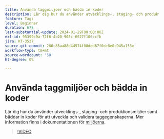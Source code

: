 ```yaml
---
title: Använda taggmiljöer och bädda in koder
description: Lär dig hur du använder utvecklings-, staging- och produktionsmiljöer samt bäddar in koder för att utveckla och validera taggegenskaperna.
feature: Tags
level: Beginner
duration: 678
last-substantial-update: 2024-01-29T00:00:00Z
exl-id: 95399c9a-72f6-4b20-905c-0627f106ccfb
jira: KT-3527
source-git-commit: 286c85aa88d44574f00ded67f0de8e0c945a153e
workflow-type: tm+mt
source-wordcount: '58'
ht-degree: 0%

---
```


# Använda taggmiljöer och bädda in koder

Lär dig hur du använder utvecklings-, staging- och produktionsmiljöer samt bäddar in koder för att utveckla och validera taggegenskaperna. Mer information finns i dokumentationen för [miljöerna](https://experienceleague.adobe.com/docs/experience-platform/tags/publish/environments/environments.html?lang=sv-SE).

>[!VIDEO](https://video.tv.adobe.com/v/3430485/?learn=on&enablevpops&captions=swe)
